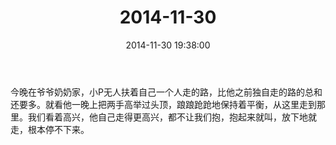 ﻿---
title: 2014-11-30
date: 2014-11-30 19:38:00
tags:
categories: 爸爸
---
今晚在爷爷奶奶家，小P无人扶着自己一个人走的路，比他之前独自走的路的总和还要多。就看他一晚上把两手高举过头顶，踉踉跄跄地保持着平衡，从这里走到那里。我们看着高兴，他自己走得更高兴，都不让我们抱，抱起来就叫，放下地就走，根本停不下来。 ​​​​